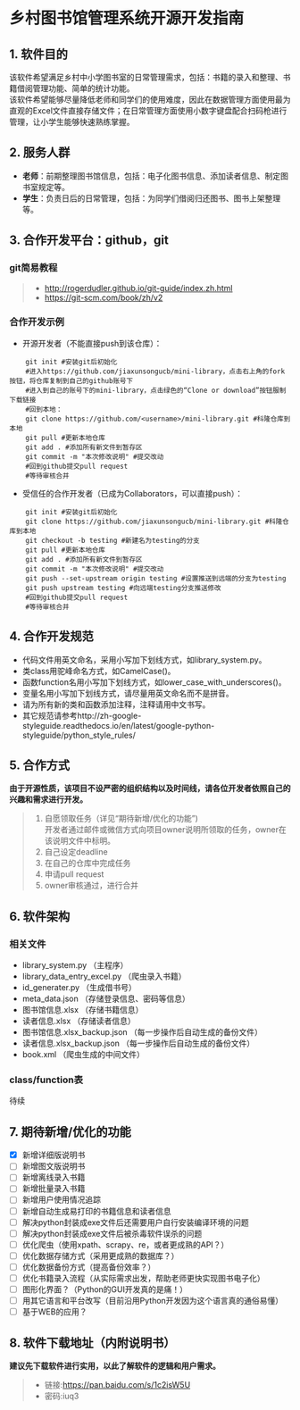 # 乡村图书馆管理系统开源开发指南

## 1. 软件目的
该软件希望满足乡村中小学图书室的日常管理需求，包括：书籍的录入和整理、书籍借阅管理功能、简单的统计功能。  
该软件希望能够尽量降低老师和同学们的使用难度，因此在数据管理方面使用最为直观的Excel文件直接存储文件；在日常管理方面使用小数字键盘配合扫码枪进行管理，让小学生能够快速熟练掌握。

## 2. 服务人群
- **老师**：前期整理图书馆信息，包括：电子化图书信息、添加读者信息、制定图书室规定等。
- **学生**：负责日后的日常管理，包括：为同学们借阅归还图书、图书上架整理等。

## 3. 合作开发平台：github，git

### git简易教程
> * http://rogerdudler.github.io/git-guide/index.zh.html
> * https://git-scm.com/book/zh/v2

### 合作开发示例

 - 开源开发者（不能直接push到该仓库）：

```terminal
    git init #安装git后初始化
    #进入https://github.com/jiaxunsongucb/mini-library，点击右上角的fork按钮，将仓库复制到自己的github账号下
    #进入到自己的账号下的mini-library，点击绿色的“Clone or download”按钮服制下载链接
    #回到本地：
    git clone https://github.com/<username>/mini-library.git #科隆仓库到本地
    git pull #更新本地仓库
    git add . #添加所有新文件到暂存区
    git commit -m "本次修改说明" #提交改动
    #回到github提交pull request
    #等待审核合并
```
 - 受信任的合作开发者（已成为Collaborators，可以直接push）：

```terminal
    git init #安装git后初始化
    git clone https://github.com/jiaxunsongucb/mini-library.git #科隆仓库到本地
    git checkout -b testing #新建名为testing的分支
    git pull #更新本地仓库
    git add . #添加所有新文件到暂存区
    git commit -m "本次修改说明" #提交改动
    git push --set-upstream origin testing #设置推送到远端的分支为testing
    git push upstream testing #向远端testing分支推送修改
    #回到github提交pull request
    #等待审核合并
```
## 4. 合作开发规范
- 代码文件用英文命名，采用小写加下划线方式，如library_system.py。
- 类class用驼峰命名方式，如CamelCase()。
- 函数function名用小写加下划线方式，如lower_case_with_underscores()。
- 变量名用小写加下划线方式，请尽量用英文命名而不是拼音。
- 请为所有新的类和函数添加注释，注释请用中文书写。
- 其它规范请参考http://zh-google-styleguide.readthedocs.io/en/latest/google-python-styleguide/python_style_rules/

## 5. 合作方式
**由于开源性质，该项目不设严密的组织结构以及时间线，请各位开发者依照自己的兴趣和需求进行开发。**
> 1. 自愿领取任务（详见“期待新增/优化的功能”)  
开发者通过邮件或微信方式向项目owner说明所领取的任务，owner在该说明文件中标明。
> 2. 自己设定deadline
> 3. 在自己的仓库中完成任务
> 4. 申请pull request
> 5. owner审核通过，进行合并

## 6. 软件架构
### 相关文件
- library_system.py （主程序）
- library_data_entry_excel.py （爬虫录入书籍）
- id_generater.py （生成借书号）
- meta_data.json （存储登录信息、密码等信息）
- 图书馆信息.xlsx （存储书籍信息）
- 读者信息.xlsx （存储读者信息）
- 图书馆信息.xlsx_backup.json （每一步操作后自动生成的备份文件）
- 读者信息.xlsx_backup.json （每一步操作后自动生成的备份文件）
- book.xml （爬虫生成的中间文件）

### class/function表
待续

## 7. 期待新增/优化的功能
- [x] 新增详细版说明书
- [ ] 新增图文版说明书
- [ ] 新增离线录入书籍
- [ ] 新增批量录入书籍
- [ ] 新增用户使用情况追踪
- [ ] 新增自动生成易打印的书籍信息和读者信息
- [ ] 解决python封装成exe文件后还需要用户自行安装编译环境的问题
- [ ] 解决python封装成exe文件后被杀毒软件误杀的问题
- [ ] 优化爬虫（使用xpath、scrapy、re，或者更成熟的API？）
- [ ] 优化数据存储方式（采用更成熟的数据库？）
- [ ] 优化数据备份方式（提高备份效率？）
- [ ] 优化书籍录入流程（从实际需求出发，帮助老师更快实现图书电子化）
- [ ] 图形化界面？（Python的GUI开发真的是痛！）
- [ ] 用其它语言和平台改写（目前沿用Python开发因为这个语言真的通俗易懂）
- [ ] 基于WEB的应用？

## 8. 软件下载地址（内附说明书）
**建议先下载软件进行实用，以此了解软件的逻辑和用户需求。**
> * 链接:https://pan.baidu.com/s/1c2isW5U
> * 密码:iuq3
